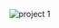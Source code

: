 ![project 1](https://github.com/tuanng2210/tuanng2210.github.io/assets/103005131/c6abdb2e-86b6-4594-9acf-728ad76b2150)
